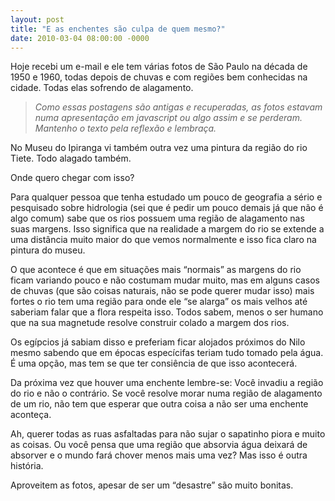 ```yaml
---
layout: post
title: "E as enchentes são culpa de quem mesmo?"
date: 2010-03-04 08:00:00 -0000
---
```


Hoje recebi um e-mail e ele tem várias fotos de São Paulo na década de 1950 e 1960, todas depois de chuvas e com regiões bem conhecidas na cidade. Todas elas sofrendo de alagamento.

>*Como essas postagens são antigas e recuperadas, as fotos estavam numa apresentação em javascript ou algo assim e se perderam. Mantenho o texto pela reflexão e lembraça.*

No Museu do Ipiranga vi também outra vez uma pintura da região do rio Tiete. Todo alagado também.

Onde quero chegar com isso?

Para qualquer pessoa que tenha estudado um pouco de geografia a sério e pesquisado sobre hidrologia (sei que é pedir um pouco demais já que não é algo comum) sabe que os rios possuem uma região de alagamento nas suas margens. Isso significa que na realidade a margem do rio se extende a uma distância muito maior do que vemos normalmente e isso fica claro na pintura do museu.

O que acontece é que em situações mais “normais” as margens do rio ficam variando pouco e não costumam mudar muito, mas em alguns casos de chuvas (que são coisas naturais, não se pode querer mudar isso) mais fortes o rio tem uma região para onde ele “se alarga” os mais velhos até saberiam falar que a flora respeita isso. Todos sabem, menos o ser humano que na sua magnetude resolve construir colado a margem dos rios.

Os egípcios já sabiam disso e preferiam ficar alojados próximos do Nilo mesmo sabendo que em épocas especícifas teriam tudo tomado pela água. É uma opção, mas tem se que ter consiência de que isso acontecerá.

Da próxima vez que houver uma enchente lembre-se: Você invadiu a região do rio e não o contrário. Se você resolve morar numa região de alagamento de um rio, não tem que esperar que outra coisa a não ser uma enchente aconteça.

Ah, querer todas as ruas asfaltadas para não sujar o sapatinho piora e muito as coisas. Ou você pensa que uma região que absorvia água deixará de absorver e o mundo fará chover menos mais uma vez? Mas isso é outra história.

Aproveitem as fotos, apesar de ser um “desastre” são muito bonitas.